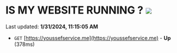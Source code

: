 # IS MY WEBSITE RUNNING ? [![](https://img.shields.io/static/v1?label=Sponsor&message=%E2%9D%A4&logo=GitHub&color=%23fe8e86)](https://github.com/sponsors/<username>)

Last updated: **1/31/2024, 11:15:05 AM**

- `GET` [https://youssefservice.me](https://youssefservice.me) - **Up** (378ms)
